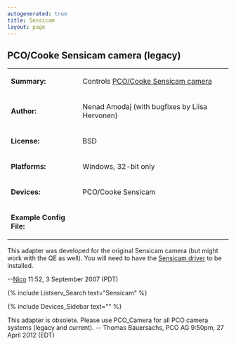 ```yaml
---
autogenerated: true
title: Sensicam
layout: page
---
```


## PCO/Cooke Sensicam camera (legacy)

<table>
<tr>
<td markdown="1">

**Summary:**

</td>
<td markdown="1">

Controls [PCO/Cooke Sensicam camera](http://www.pco.de)

</td>
</tr>
<tr>
<td markdown="1">

**Author:**

</td>
<td markdown="1">

Nenad Amodaj (with bugfixes by Liisa Hervonen)

</td>
</tr>
<tr>
<td markdown="1">

**License:**

</td>
<td markdown="1">

BSD

</td>
</tr>
<tr>
<td markdown="1">

**Platforms:**

</td>
<td markdown="1">

Windows, 32-bit only

</td>
</tr>
<tr>
<td markdown="1">

**Devices:**

</td>
<td markdown="1">

PCO/Cooke Sensicam

</td>
</tr>
<tr>
<td markdown="1">

**Example Config File:**

</td>
<td markdown="1">
</td>
</tr>
</table>

This adapter was developed for the original Sensicam camera (but might
work with the QE as well). You will need to have the [Sensicam
driver](http://www.pco.de/drivers/sensicam-qe/) to be installed.

--[Nico](User:Nico "wikilink") 11:52, 3 September 2007 (PDT)

{% include Listserv_Search text="Sensicam" %}

{% include Devices_Sidebar text="" %}

This adapter is obsolete. Please use PCO\_Camera for all PCO camera
systems (legacy and current). -- Thomas Bauersachs, PCO AG 9:50pm, 27
April 2012 (EDT)
